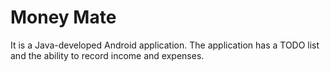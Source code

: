 # Money Mate
It is a Java-developed Android application. The application has a TODO list and the ability to record income and expenses.
